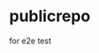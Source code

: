 # publicrepo
for e2e test





































































































































































































































































































































































































































































































































































































































































































































































































































































































































































































































































































































































































































































































































































































































































































































